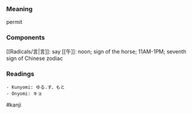 ### Meaning

permit

### Components

[[Radicals/言|言]]: say [[午]]: noon; sign of the horse; 11AM-1PM; seventh sign of Chinese zodiac

### Readings

```
- Kunyomi: ゆる.す、もと
- Onyomi: キョ
```

#kanji
